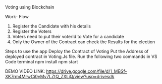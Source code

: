 Voting using Blockchain 

Work- Flow
1. Register the Candidate with his details
2. Register the Voters
3. Voters need to put their voterId to Vote for a candidate
4. Only the Owner of the Contract can check the Results for the election


Steps to use the app
Deploy the Contract of Voting
Put the Address of deployed contract in Voting.Js file.
Run the following two commands in VS Code terminal
npm install
npm start


DEMO VIDEO LINK:
      https://drive.google.com/file/d/1_MBSf-XK7rm4MrwCi0yMv7LZtQ_ZXLiQ/view?usp=drivesdk
